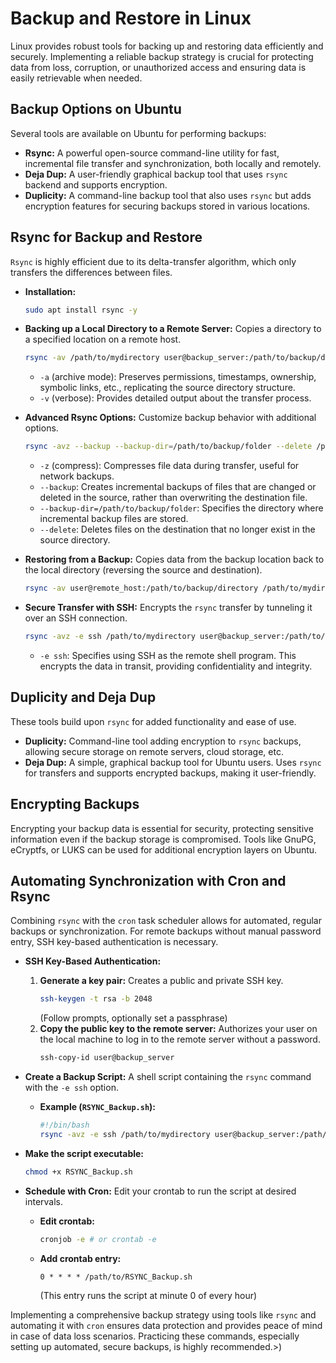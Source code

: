 #  Backup and Restore in Linux

Linux provides robust tools for backing up and restoring data efficiently and securely. Implementing a reliable backup strategy is crucial for protecting data from loss, corruption, or unauthorized access and ensuring data is easily retrievable when needed.

## Backup Options on Ubuntu

Several tools are available on Ubuntu for performing backups:

* **Rsync:** A powerful open-source command-line utility for fast, incremental file transfer and synchronization, both locally and remotely.
* **Deja Dup:** A user-friendly graphical backup tool that uses `rsync` backend and supports encryption.
* **Duplicity:** A command-line backup tool that also uses `rsync` but adds encryption features for securing backups stored in various locations.

## Rsync for Backup and Restore

`Rsync` is highly efficient due to its delta-transfer algorithm, which only transfers the differences between files.

* **Installation:**
    ```bash
    sudo apt install rsync -y
    ```

* **Backing up a Local Directory to a Remote Server:** Copies a directory to a specified location on a remote host.
    ```bash
    rsync -av /path/to/mydirectory user@backup_server:/path/to/backup/directory
    ```
    * `-a` (archive mode): Preserves permissions, timestamps, ownership, symbolic links, etc., replicating the source directory structure.
    * `-v` (verbose): Provides detailed output about the transfer process.

* **Advanced Rsync Options:** Customize backup behavior with additional options.
    ```bash
    rsync -avz --backup --backup-dir=/path/to/backup/folder --delete /path/to/mydirectory user@backup_server:/path/to/backup/directory
    ```
    * `-z` (compress): Compresses file data during transfer, useful for network backups.
    * `--backup`: Creates incremental backups of files that are changed or deleted in the source, rather than overwriting the destination file.
    * `--backup-dir=/path/to/backup/folder`: Specifies the directory where incremental backup files are stored.
    * `--delete`: Deletes files on the destination that no longer exist in the source directory.

* **Restoring from a Backup:** Copies data from the backup location back to the local directory (reversing the source and destination).
    ```bash
    rsync -av user@remote_host:/path/to/backup/directory /path/to/mydirectory
    ```

* **Secure Transfer with SSH:** Encrypts the `rsync` transfer by tunneling it over an SSH connection.
    ```bash
    rsync -avz -e ssh /path/to/mydirectory user@backup_server:/path/to/backup/directory
    ```
    * `-e ssh`: Specifies using SSH as the remote shell program. This encrypts the data in transit, providing confidentiality and integrity.

## Duplicity and Deja Dup

These tools build upon `rsync` for added functionality and ease of use.

* **Duplicity:** Command-line tool adding encryption to `rsync` backups, allowing secure storage on remote servers, cloud storage, etc.
* **Deja Dup:** A simple, graphical backup tool for Ubuntu users. Uses `rsync` for transfers and supports encrypted backups, making it user-friendly.

## Encrypting Backups

Encrypting your backup data is essential for security, protecting sensitive information even if the backup storage is compromised. Tools like GnuPG, eCryptfs, or LUKS can be used for additional encryption layers on Ubuntu.

## Automating Synchronization with Cron and Rsync

Combining `rsync` with the `cron` task scheduler allows for automated, regular backups or synchronization. For remote backups without manual password entry, SSH key-based authentication is necessary.

* **SSH Key-Based Authentication:**
    1.  **Generate a key pair:** Creates a public and private SSH key.
        ```bash
        ssh-keygen -t rsa -b 2048
        ```
        (Follow prompts, optionally set a passphrase)
    2.  **Copy the public key to the remote server:** Authorizes your user on the local machine to log in to the remote server without a password.
        ```bash
        ssh-copy-id user@backup_server
        ```

* **Create a Backup Script:** A shell script containing the `rsync` command with the `-e ssh` option.
    * **Example (`RSYNC_Backup.sh`):**
        ```bash
        #!/bin/bash
        rsync -avz -e ssh /path/to/mydirectory user@backup_server:/path/to/backup/directory
        ```

* **Make the script executable:**
    ```bash
    chmod +x RSYNC_Backup.sh
    ```

* **Schedule with Cron:** Edit your crontab to run the script at desired intervals.
    * **Edit crontab:**
        ```bash
        cronjob -e # or crontab -e
        ```
    * **Add crontab entry:**
        ```crontab
        0 * * * * /path/to/RSYNC_Backup.sh
        ```
        (This entry runs the script at minute 0 of every hour)

Implementing a comprehensive backup strategy using tools like `rsync` and automating it with `cron` ensures data protection and provides peace of mind in case of data loss scenarios. Practicing these commands, especially setting up automated, secure backups, is highly recommended.>)